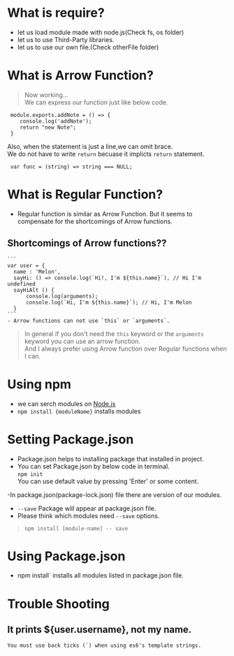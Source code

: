 # What is require?  

- let us load module made with node.js(Check fs, os folder)  
- let us to use Third-Party libraries.  
- let us to use our own file.(Check otherFile folder)    

# What is Arrow Function?
 > Now working...  
 We can express our function just like below code.  
```
 module.exports.addNote = () => {  
    console.log('addNote');  
    return "new Note";  
 }
```    
 Also, when the statement is just a line,we can omit brace.  
 We do not have to write `return` becuase it implicts `return` statement.  
 
 ```
  var func = (string) => string === NULL;
 ```  
 # What is Regular Function?  
  - Regular function is similar as Arrow Function. But it seems to compensate for the shortcomings of Arrow functions.  
  ## Shortcomings of Arrow functions??  
    ```
    var user = {
      name : 'Melon',
      sayHi: () => console.log(`Hi!, I'm ${this.name}`), // Hi I'm undefined
      sayHiAlt () {
          console.log(arguments);
          console.log(`Hi, I'm ${this.name}`); // Hi, I'm Melon
      }
    ```
    - Arrow functions can not use `this` or `arguments`.  
 > In general if you don't need the `this` keyword or the `arguments` keyword you can use an arrow function.  
 And I always prefer using Arrow function over Regular functions when I can.  

# Using npm  
 - we can serch modules on [Node.js](nodejs.org)  
 - `npm install {moduleName}` installs modules  


# Setting Package.json  
- Package.json helps to installing package that installed in project.  
- You can set Package.json by below code in terminal.    
 `npm init`   
 You can use default value by pressing 'Enter' or some content. 

-In package.json(package-lock.json) file there are version of our modules.      
- `--save` Package will appear at package.json file.  
- Please think which modules need `--save` options.
> `npm install [module-name] -- save`  

# Using Package.json  
- npm install` installs all modules listed in package.json file.  

# Trouble Shooting  
	
## It prints ${user.username}, not my name.  
	You must use back ticks (`) when using es6's template strings.
